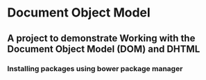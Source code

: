 # Document Object Model

## A project to demonstrate Working with the Document Object Model (DOM) and DHTML

### Installing packages using bower package manager